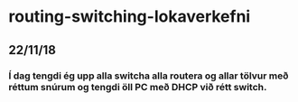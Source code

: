 # routing-switching-lokaverkefni


## 22/11/18
### Í dag tengdi ég upp alla switcha alla routera og allar tölvur með réttum snúrum og tengdi öll PC með DHCP við rétt switch.
